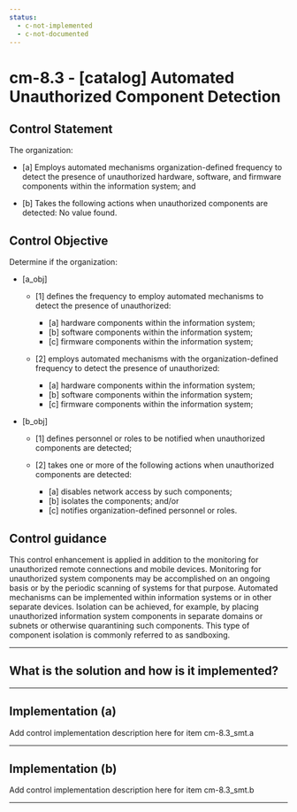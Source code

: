 ```yaml
---
status:
  - c-not-implemented
  - c-not-documented
---
```


# cm-8.3 - \[catalog\] Automated Unauthorized Component Detection

## Control Statement

The organization:

- \[a\] Employs automated mechanisms organization-defined frequency to detect the presence of unauthorized hardware, software, and firmware components within the information system; and

- \[b\] Takes the following actions when unauthorized components are detected: No value found.

## Control Objective

Determine if the organization:

- \[a_obj\]

  - \[1\] defines the frequency to employ automated mechanisms to detect the presence of unauthorized:

    - \[a\] hardware components within the information system;
    - \[b\] software components within the information system;
    - \[c\] firmware components within the information system;

  - \[2\] employs automated mechanisms with the organization-defined frequency to detect the presence of unauthorized:

    - \[a\] hardware components within the information system;
    - \[b\] software components within the information system;
    - \[c\] firmware components within the information system;

- \[b_obj\]

  - \[1\] defines personnel or roles to be notified when unauthorized components are detected;
  - \[2\] takes one or more of the following actions when unauthorized components are detected:

    - \[a\] disables network access by such components;
    - \[b\] isolates the components; and/or
    - \[c\] notifies organization-defined personnel or roles.

## Control guidance

This control enhancement is applied in addition to the monitoring for unauthorized remote connections and mobile devices. Monitoring for unauthorized system components may be accomplished on an ongoing basis or by the periodic scanning of systems for that purpose. Automated mechanisms can be implemented within information systems or in other separate devices. Isolation can be achieved, for example, by placing unauthorized information system components in separate domains or subnets or otherwise quarantining such components. This type of component isolation is commonly referred to as sandboxing.

______________________________________________________________________

## What is the solution and how is it implemented?

<!-- Please leave this section blank and enter implementation details in the parts below. -->

______________________________________________________________________

## Implementation (a)

Add control implementation description here for item cm-8.3_smt.a

______________________________________________________________________

## Implementation (b)

Add control implementation description here for item cm-8.3_smt.b

______________________________________________________________________
